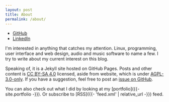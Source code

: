 ```yaml
---
layout: post
title: About
permalink: /about/
---
```


<ul class="nav-list">
  <li><a href="{{- site.github -}}">GitHub</a></li>
  <li><a href="{{- site.linkedin -}}">LinkedIn</a></li>
</ul>

I'm interested in anything that catches my attention. Linux, programming, user interface and web design, audio and music software to name a few. I try to write about my current interest on this blog.

Speaking of, it is a Jekyll site hosted on GitHub Pages. Posts and other content is [CC BY-SA 4.0](https://creativecommons.org/licenses/by-sa/4.0/) licensed, aside from website, which is under [AGPL-3.0-only](https://www.gnu.org/licenses/agpl-3.0-standalone.html). If you have a suggestion, feel free to post an [issue on GitHub](https://github.com/vllur/blog/issues).

You can also check out what I did by looking at my [portfolio]({{- site.portfolio -}}). Or subscribe to [RSS]({{- 'feed.xml'  | relative_url -}}) feed.
